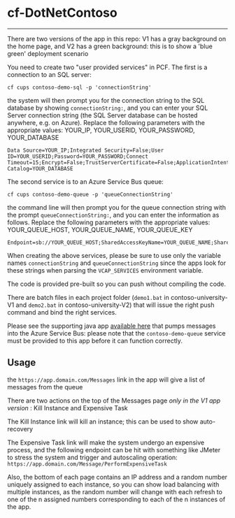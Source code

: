 # cf-DotNetContoso
***

There are two versions of the app in this repo: V1 has a gray background on the home page, and V2 has a green background: this is to show a 'blue green' deployment scenario

You need to create two "user provided services" in PCF. The first is a connection to an SQL server:

    cf cups contoso-demo-sql -p 'connectionString'

the system will then prompt you for the connection string to the SQL database by showing `connectionString:`, and you can enter your SQL Server connection string (the SQL Server database can be hosted anywhere, e.g. on Azure). Replace the following parameters with the appropriate values: YOUR_IP, YOUR_USERID, YOUR_PASSWORD, YOUR_DATABASE

    Data Source=YOUR_IP;Integrated Security=False;User ID=YOUR_USERID;Password=YOUR_PASSWORD;Connect Timeout=15;Encrypt=False;TrustServerCertificate=False;ApplicationIntent=ReadWrite;MultiSubnetFailover=False;Initial Catalog=YOUR_DATABASE

The second service is to an Azure Service Bus queue:

    cf cups contoso-demo-queue -p 'queueConnectionString'

the command line will then prompt you for the queue connection string with the prompt `queueConnectionString:`, and you can enter the information as follows. Replace the following parameters with the appropriate values: YOUR_QUEUE_HOST, YOUR_QUEUE_NAME, YOUR_QUEUE_KEY

    Endpoint=sb://YOUR_QUEUE_HOST;SharedAccessKeyName=YOUR_QUEUE_NAME;SharedAccessKey=YOUR_QUEUE_KEY

When creating the above services, please be sure to use only the variable names `connectionString` and `queueConnectionString` since the apps look for these strings when parsing the `VCAP_SERVICES` environment variable.

The code is provided pre-built so you can push without compiling the code.

There are batch files in each project folder (`demo1.bat` in contoso-university-V1 and `demo2.bat` in contoso-university-V2) that will issue the right push command and bind the right services.

Please see the supporting java app [available here](https://github.com/saurabhguptasg/servicebus "servicebus") that pumps messages into the Azure Service Bus: please note that the `contoso-demo-queue` service must be provided to this app before it can function correctly.

## Usage

the `https://app.domain.com/Messages` link in the app will give a list of messages from the queue

There are two actions on the top of the Messages page *only in the V1 app version* : Kill Instance and Expensive Task

The Kill Instance link will kill an instance; this can be used to show auto-recovery

The Expensive Task link will make the system undergo an expensive process, and the following endpoint can be hit with something like JMeter to stress the system and trigger and autoscaling operation: `https://app.domain.com/Message/PerformExpensiveTask`

Also, the bottom of each page contains an IP address and a random number uniquely assigned to each instance, so you can show load balancing with multiple instances, as the random number will change with each refresh to one of the n assigned numbers corresponding to each of the n instances of the app.

